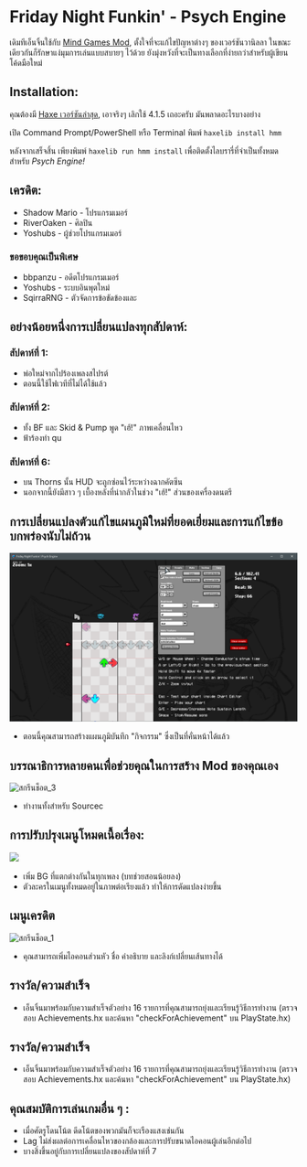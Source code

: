 # Friday Night Funkin' - Psych Engine
เดิมทีเอ็นจิ้นใช้กับ [Mind Games Mod](https://gamebanana.com/mods/301107), ตั้งใจที่จะแก้ไขปัญหาต่างๆ ของเวอร์ชันวานิลลา ในขณะเดียวกันก็รักษาแง่มุมการเล่นแบบสบายๆ ไว้ด้วย ยังมุ่งหวังที่จะเป็นทางเลือกที่ง่ายกว่าสำหรับผู้เขียนโค้ดมือใหม่

## Installation:
คุณต้องมี [Haxe เวอร์ชันล่าสุด](https://haxe.org/download/), เอาจริงๆ เลิกใช้ 4.1.5 เถอะครับ มันพลาดอะไรบางอย่าง

เปิด Command Prompt/PowerShell หรือ Terminal พิมพ์ `haxelib install hmm`

หลังจากเสร็จสิ้น เพียงพิมพ์ `haxelib run hmm install` เพื่อติดตั้งไลบรารี่ที่จำเป็นทั้งหมดสำหรับ *Psych Engine!*


## เครดิต:
* Shadow Mario - โปรแกรมเมอร์
* RiverOaken - ศิลปิน
* Yoshubs - ผู้ช่วยโปรแกรมเมอร์

### ขอขอบคุณเป็นพิเศษ
* bbpanzu - อดีตโปรแกรมเมอร์
* Yoshubs - ระบบอินพุตใหม่
* SqirraRNG - ตัวจัดการข้อขัดข้องและ

## อย่างน้อยหนึ่งการเปลี่ยนแปลงทุกสัปดาห์:
### สัปดาห์ที่ 1:
  * พ่อใหม่จากไปร้องเพลงสไปรต์
  * ตอนนี้ใช้ไฟเวทีที่ไม่ได้ใช้แล้ว
### สัปดาห์ที่ 2:
  * ทั้ง BF และ Skid & Pump พูด "เฮ้!" ภาพเคลื่อนไหว
  * ฟ้าร้องทำ qu
### สัปดาห์ที่ 6:
  * บน Thorns นั้น HUD จะถูกซ่อนไว้ระหว่างฉากคัตซีน
  * นอกจากนี้ยังมีสาว ๆ เบื้องหลังที่น่ากลัวในช่วง "เฮ้!" ส่วนของเครื่องดนตรี

## การเปลี่ยนแปลงตัวแก้ไขแผนภูมิใหม่ที่ยอดเยี่ยมและการแก้ไขข้อบกพร่องนับไม่ถ้วน
![](https://github.com/ShadowMario/FNF-PsychEngine/blob/main/docs/img/chart.png?raw=true)
* ตอนนี้คุณสามารถสร้างแผนภูมิบันทึก "กิจกรรม" ซึ่งเป็นที่คั่นหน้าได้แล้ว

## บรรณาธิการหลายคนเพื่อช่วยคุณในการสร้าง Mod ของคุณเอง
![สกรีนช็อต_3](https://user-images.githubusercontent.com/44785097/144629914-1fe55999-2f18-4cc1-bc70-afe616d74ae5.png)
* ทำงานทั้งสำหรับ Sourcec

## การปรับปรุงเมนูโหมดเนื้อเรื่อง:
![](https://i.imgur.com/UB2EKpV.png)
* เพิ่ม BG ที่แตกต่างกันในทุกเพลง (บทช่วยสอนน้อยลง)
* ตัวละครในเมนูทั้งหมดอยู่ในภาพต่อเรียงแล้ว ทำให้การดัดแปลงง่ายขึ้น

## เมนูเครดิต
![สกรีนช็อต_1](https://user-images.githubusercontent.com/44785097/144632635-f263fb22-b879-4d6b-96d6-865e9562b907.png)
* คุณสามารถเพิ่มไอคอนส่วนหัว ชื่อ คำอธิบาย และลิงก์เปลี่ยนเส้นทางได้ 

## รางวัล/ความสำเร็จ
* เอ็นจิ้นมาพร้อมกับความสำเร็จตัวอย่าง 16 รายการที่คุณสามารถยุ่งและเรียนรู้วิธีการทำงาน (ตรวจสอบ Achievements.hx และค้นหา "checkForAchievement" บน PlayState.hx)

## รางวัล/ความสำเร็จ
* เอ็นจิ้นมาพร้อมกับความสำเร็จตัวอย่าง 16 รายการที่คุณสามารถยุ่งและเรียนรู้วิธีการทำงาน (ตรวจสอบ Achievements.hx และค้นหา "checkForAchievement" บน PlayState.hx)


## คุณสมบัติการเล่นเกมอื่น ๆ :
* เมื่อศัตรูโดนโน้ต ดีดโน้ตของพวกมันก็จะเรืองแสงเช่นกัน
* Lag ไม่ส่งผลต่อการเคลื่อนไหวของกล้องและการปรับขนาดไอคอนผู้เล่นอีกต่อไป
* บางสิ่งขึ้นอยู่กับการเปลี่ยนแปลงของสัปดาห์ที่ 7 

